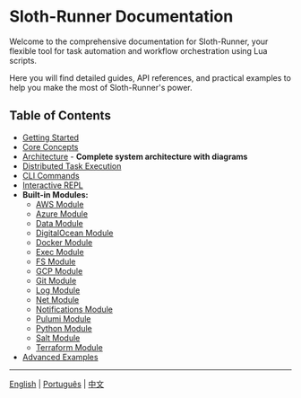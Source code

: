 # Sloth-Runner Documentation

Welcome to the comprehensive documentation for Sloth-Runner, your flexible tool for task automation and workflow orchestration using Lua scripts.

Here you will find detailed guides, API references, and practical examples to help you make the most of Sloth-Runner's power.

## Table of Contents

*   [Getting Started](./getting-started.md)
*   [Core Concepts](./core-concepts.md)
*   [Architecture](./architecture.md) - **Complete system architecture with diagrams**
*   [Distributed Task Execution](./distributed.md)
*   [CLI Commands](./CLI.md)
*   [Interactive REPL](./repl.md)
*   **Built-in Modules:**
    *   [AWS Module](./modules/aws.md)
    *   [Azure Module](./modules/azure.md)
    *   [Data Module](./modules/data.md)
    *   [DigitalOcean Module](./modules/digitalocean.md)
    *   [Docker Module](./modules/docker.md)
    *   [Exec Module](./modules/exec.md)
    *   [FS Module](./modules/fs.md)
    *   [GCP Module](./modules/gcp.md)
    *   [Git Module](./modules/git.md)
    *   [Log Module](./modules/log.md)
    *   [Net Module](./modules/net.md)
    *   [Notifications Module](./modules/notifications.md)
    *   [Pulumi Module](./modules/pulumi.md)
    *   [Python Module](./modules/python.md)
    *   [Salt Module](./modules/salt.md)
    *   [Terraform Module](./modules/terraform.md)
*   [Advanced Examples](./advanced-examples.md)

---
[English](./index.md) | [Português](../pt/index.md) | [中文](../zh/index.md)
